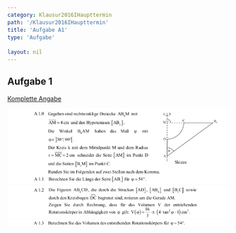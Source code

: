 ```yaml
---
category: Klausur2016IHaupttermin
path: '/Klausur2016IHaupttermin'
title: 'Aufgabe A1'
type: 'Aufgabe'

layout: nil
---
```


## Aufgabe 1
<p> <a href="https://www.isb.bayern.de/download/17089/2015_mathe_i_haupttermin_angaben.pdf"> Komplette Angabe </a> </p>
<img src="./Aufgabenstellungen/2015_mi_ht/2015_mathe_i_haupttermin_angaben_a1_1.png">
<img src="./Aufgabenstellungen/2015_mi_ht/2015_mathe_i_haupttermin_angaben_a1_2.png">
<img src="./Aufgabenstellungen/2015_mi_ht/2015_mathe_i_haupttermin_angaben_a1_3.png">

